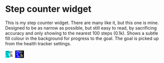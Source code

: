 # Step counter widget
This is my step counter widget. There are many like it, but this one is mine.
Designed to be as narrow as possible, but still easy to read, by sacrificing accuracy and only showing to the nearest 100 steps (0.1k).
Shows a subtle fill colour in the background for progress to the goal. The goal is picked up from the health tracker settings.


![](widstep-light.png)
![](widstep-dark.png)

